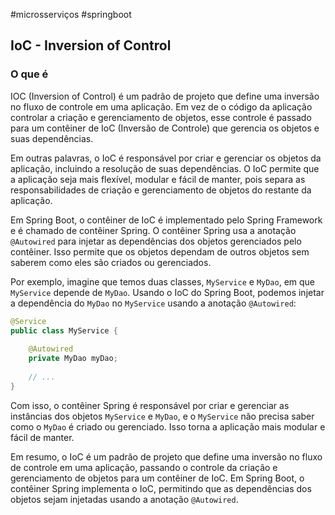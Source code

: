 #microsserviços #springboot 

## IoC - Inversion of Control

### O que é

IOC (Inversion of Control) é um padrão de projeto que define uma inversão no fluxo de controle em uma aplicação. Em vez de o código da aplicação controlar a criação e gerenciamento de objetos, esse controle é passado para um contêiner de IoC (Inversão de Controle) que gerencia os objetos e suas dependências.

Em outras palavras, o IoC é responsável por criar e gerenciar os objetos da aplicação, incluindo a resolução de suas dependências. O IoC permite que a aplicação seja mais flexível, modular e fácil de manter, pois separa as responsabilidades de criação e gerenciamento de objetos do restante da aplicação.

Em Spring Boot, o contêiner de IoC é implementado pelo Spring Framework e é chamado de contêiner Spring. O contêiner Spring usa a anotação `@Autowired` para injetar as dependências dos objetos gerenciados pelo contêiner. Isso permite que os objetos dependam de outros objetos sem saberem como eles são criados ou gerenciados.

Por exemplo, imagine que temos duas classes, `MyService` e `MyDao`, em que `MyService` depende de `MyDao`. Usando o IoC do Spring Boot, podemos injetar a dependência do `MyDao` no `MyService` usando a anotação `@Autowired`:

```java
@Service
public class MyService {
    
    @Autowired
    private MyDao myDao;
    
    // ...
}
```

Com isso, o contêiner Spring é responsável por criar e gerenciar as instâncias dos objetos `MyService` e `MyDao`, e o `MyService` não precisa saber como o `MyDao` é criado ou gerenciado. Isso torna a aplicação mais modular e fácil de manter.

Em resumo, o IoC é um padrão de projeto que define uma inversão no fluxo de controle em uma aplicação, passando o controle da criação e gerenciamento de objetos para um contêiner de IoC. Em Spring Boot, o contêiner Spring implementa o IoC, permitindo que as dependências dos objetos sejam injetadas usando a anotação `@Autowired`.

